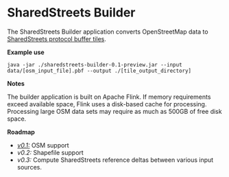 # SharedStreets Builder

The SharedStreets Builder application converts OpenStreetMap data to [SharedStreets protocol buffer tiles](https://github.com/sharedstreets/sharedstreets-ref-system).

**Example use**

`java -jar ./sharedstreets-builder-0.1-preview.jar --input data/[osm_input_file].pbf --output ./[tile_output_directory]
`

**Notes**

The builder application is built on Apache Flink. If memory requirements exceed available space, Flink uses a disk-based cache for processing. Processing large OSM data sets may require as much as 500GB of free disk space.
 

**Roadmap**

- [*v0.1:*](https://github.com/sharedstreets/sharedstreets-builder/releases/tag/0.1-preview) OSM support
- *v0.2:* Shapefile support 
- *v0.3:* Compute SharedStreets reference deltas between various input sources.